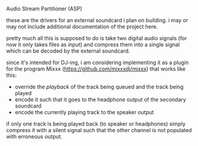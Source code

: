 Audio Stream Partitioner (ASP)

these are the drivers for an external soundcard i plan on building. i may or may not include additional documentation of the project here. 

pretty much all this is supposed to do is take two digital audio signals (for now it only takes files as input) and compress them into a single signal which can be decoded by the external soundcard.

since it's intended for DJ-ing, i am considering implementing it as a plugin for the program Mixxx (https://github.com/mixxxdj/mixxx) that works like this:
- override the *playback* of the track being queued and the track being played
- encode it such that it goes to the headphone output of the secondary soundcard
- encode the currently playing track to the speaker output

if only one track is being played back (to speaker or headphones) simply compress it with a silent signal such that the other channel is not populated with erroneous output.
